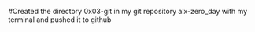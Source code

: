 #Created the directory 0x03-git in my git repository alx-zero_day with my terminal and pushed it to github

